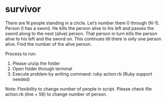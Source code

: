 # survivor

There are N people standing in a circle. Let’s number them 0 through (N-1). Person 0 has a sword. He kills the person alive to his left and passes the sword along to the next (alive) person. That person in turn kills the person alive to his left and the sword on. This continues till there is only one person alive.
Find the number of the alive person.

Process to run:
1. Please unzip the folder
2. Open folder through terminal
3. Execute problem by writing command: ruby action.rb (Ruby support needed)

Note: Flexibility to change number of people in script. Please check file action.rb (line = 56) to change number of person.
